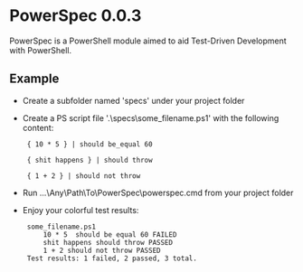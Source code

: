 PowerSpec 0.0.3
====

PowerSpec is a PowerShell module aimed to aid Test-Driven Development with PowerShell.

Example
----

 - Create a subfolder named 'specs' under your project folder
 - Create a PS script file '.\specs\some_filename.ps1' with the following content:

		{ 10 * 5 } | should be_equal 60
		
		{ shit happens } | should throw
		
		{ 1 + 2 } | should not throw

 - Run .\..\Any\Path\To\PowerSpec\powerspec.cmd from your project folder
 - Enjoy your colorful test results:

		some_filename.ps1
			10 * 5  should be equal 60 FAILED
			shit happens should throw PASSED
			1 + 2 should not throw PASSED
		Test results: 1 failed, 2 passed, 3 total.
